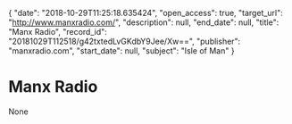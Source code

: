 {
  "date": "2018-10-29T11:25:18.635424", 
  "open_access": true, 
  "target_url": "http://www.manxradio.com/", 
  "description": null, 
  "end_date": null, 
  "title": "Manx Radio", 
  "record_id": "20181029T112518/g42txtedLvGKdbY9Jee/Xw==", 
  "publisher": "manxradio.com", 
  "start_date": null, 
  "subject": "Isle of Man"
}

# Manx Radio

None